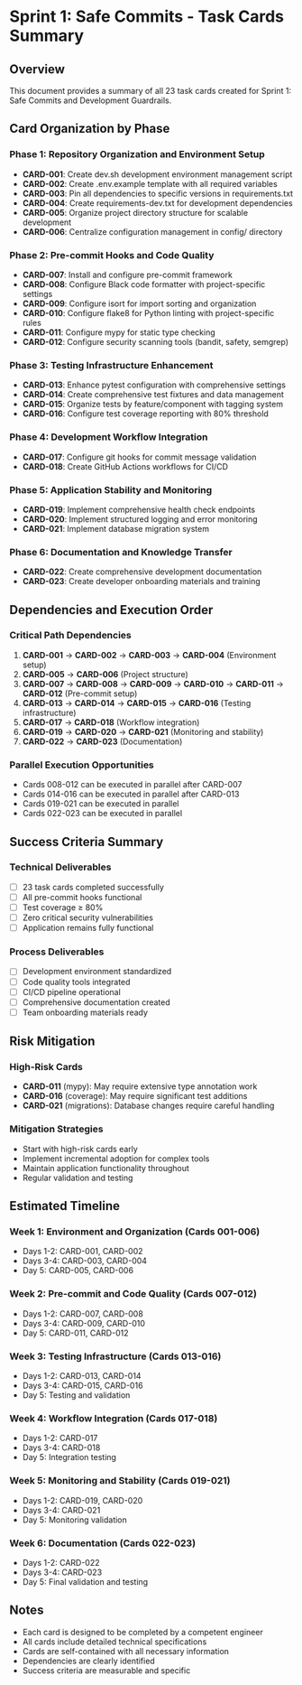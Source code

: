 # Sprint 1: Safe Commits - Task Cards Summary

## Overview
This document provides a summary of all 23 task cards created for Sprint 1: Safe Commits and Development Guardrails.

## Card Organization by Phase

### Phase 1: Repository Organization and Environment Setup
- **CARD-001**: Create dev.sh development environment management script
- **CARD-002**: Create .env.example template with all required variables
- **CARD-003**: Pin all dependencies to specific versions in requirements.txt
- **CARD-004**: Create requirements-dev.txt for development dependencies
- **CARD-005**: Organize project directory structure for scalable development
- **CARD-006**: Centralize configuration management in config/ directory

### Phase 2: Pre-commit Hooks and Code Quality
- **CARD-007**: Install and configure pre-commit framework
- **CARD-008**: Configure Black code formatter with project-specific settings
- **CARD-009**: Configure isort for import sorting and organization
- **CARD-010**: Configure flake8 for Python linting with project-specific rules
- **CARD-011**: Configure mypy for static type checking
- **CARD-012**: Configure security scanning tools (bandit, safety, semgrep)

### Phase 3: Testing Infrastructure Enhancement
- **CARD-013**: Enhance pytest configuration with comprehensive settings
- **CARD-014**: Create comprehensive test fixtures and data management
- **CARD-015**: Organize tests by feature/component with tagging system
- **CARD-016**: Configure test coverage reporting with 80% threshold

### Phase 4: Development Workflow Integration
- **CARD-017**: Configure git hooks for commit message validation
- **CARD-018**: Create GitHub Actions workflows for CI/CD

### Phase 5: Application Stability and Monitoring
- **CARD-019**: Implement comprehensive health check endpoints
- **CARD-020**: Implement structured logging and error monitoring
- **CARD-021**: Implement database migration system

### Phase 6: Documentation and Knowledge Transfer
- **CARD-022**: Create comprehensive development documentation
- **CARD-023**: Create developer onboarding materials and training

## Dependencies and Execution Order

### Critical Path Dependencies
1. **CARD-001** → **CARD-002** → **CARD-003** → **CARD-004** (Environment setup)
2. **CARD-005** → **CARD-006** (Project structure)
3. **CARD-007** → **CARD-008** → **CARD-009** → **CARD-010** → **CARD-011** → **CARD-012** (Pre-commit setup)
4. **CARD-013** → **CARD-014** → **CARD-015** → **CARD-016** (Testing infrastructure)
5. **CARD-017** → **CARD-018** (Workflow integration)
6. **CARD-019** → **CARD-020** → **CARD-021** (Monitoring and stability)
7. **CARD-022** → **CARD-023** (Documentation)

### Parallel Execution Opportunities
- Cards 008-012 can be executed in parallel after CARD-007
- Cards 014-016 can be executed in parallel after CARD-013
- Cards 019-021 can be executed in parallel
- Cards 022-023 can be executed in parallel

## Success Criteria Summary

### Technical Deliverables
- [ ] 23 task cards completed successfully
- [ ] All pre-commit hooks functional
- [ ] Test coverage ≥ 80%
- [ ] Zero critical security vulnerabilities
- [ ] Application remains fully functional

### Process Deliverables
- [ ] Development environment standardized
- [ ] Code quality tools integrated
- [ ] CI/CD pipeline operational
- [ ] Comprehensive documentation created
- [ ] Team onboarding materials ready

## Risk Mitigation

### High-Risk Cards
- **CARD-011** (mypy): May require extensive type annotation work
- **CARD-016** (coverage): May require significant test additions
- **CARD-021** (migrations): Database changes require careful handling

### Mitigation Strategies
- Start with high-risk cards early
- Implement incremental adoption for complex tools
- Maintain application functionality throughout
- Regular validation and testing

## Estimated Timeline

### Week 1: Environment and Organization (Cards 001-006)
- Days 1-2: CARD-001, CARD-002
- Days 3-4: CARD-003, CARD-004
- Day 5: CARD-005, CARD-006

### Week 2: Pre-commit and Code Quality (Cards 007-012)
- Days 1-2: CARD-007, CARD-008
- Days 3-4: CARD-009, CARD-010
- Day 5: CARD-011, CARD-012

### Week 3: Testing Infrastructure (Cards 013-016)
- Days 1-2: CARD-013, CARD-014
- Days 3-4: CARD-015, CARD-016
- Day 5: Testing and validation

### Week 4: Workflow Integration (Cards 017-018)
- Days 1-2: CARD-017
- Days 3-4: CARD-018
- Day 5: Integration testing

### Week 5: Monitoring and Stability (Cards 019-021)
- Days 1-2: CARD-019, CARD-020
- Days 3-4: CARD-021
- Day 5: Monitoring validation

### Week 6: Documentation (Cards 022-023)
- Days 1-2: CARD-022
- Days 3-4: CARD-023
- Day 5: Final validation and testing

## Notes

- Each card is designed to be completed by a competent engineer
- All cards include detailed technical specifications
- Cards are self-contained with all necessary information
- Dependencies are clearly identified
- Success criteria are measurable and specific

